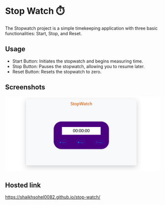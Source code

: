 # Stop Watch ⏱️

The Stopwatch project is a simple timekeeping application with three basic functionalities: Start, Stop, and Reset.

## Usage

- Start Button: Initiates the stopwatch and begins measuring time.
- Stop Button: Pauses the stopwatch, allowing you to resume later.
- Reset Button: Resets the stopwatch to zero.

## Screenshots

![App Screenshot](ss.jpg)

## Hosted link

https://shaikhsohel0082.github.io/stop-watch/
